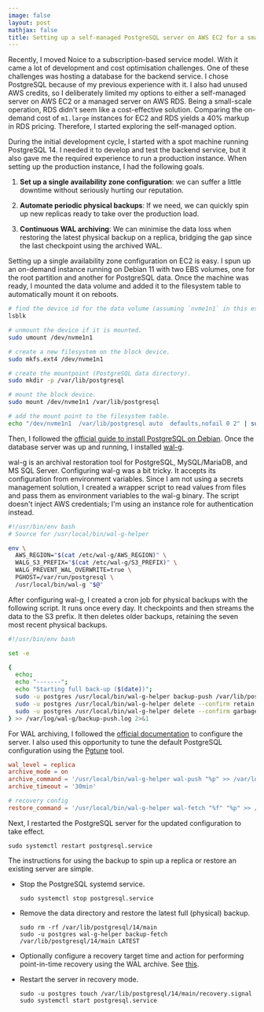 ```yaml
---
image: false
layout: post
mathjax: false
title: Setting up a self-managed PostgreSQL server on AWS EC2 for a small-scale application
---
```


Recently, I moved Noice to a subscription-based service model. With it came a
lot of development and cost optimisation challenges. One of these challenges was
hosting a database for the backend service. I chose PostgreSQL because of my
previous experience with it. I also had unused AWS credits, so I deliberately
limited my options to either a self-managed server on AWS EC2 or a managed
server on AWS RDS. Being a small-scale operation, RDS didn't seem like a
cost-effective solution. Comparing the on-demand cost of `m1.large` instances
for EC2 and RDS yields a 40% markup in RDS pricing. Therefore, I started
exploring the self-managed option.

During the initial development cycle, I started with a spot machine running
PostgreSQL 14. I needed it to develop and test the backend service, but it also
gave me the required experience to run a production instance. When setting up
the production instance, I had the following goals.

1. **Set up a single availability zone configuration**: we can suffer a little
   downtime without seriously hurting our reputation.

1. **Automate periodic physical backups**: If we need, we can quickly spin up
   new replicas ready to take over the production load.

1. **Continuous WAL archiving**: We can minimise the data loss when restoring
   the latest physical backup on a replica, bridging the gap since the last
   checkpoint using the archived WAL.

Setting up a single availability zone configuration on EC2 is easy. I spun up an
on-demand instance running on Debian 11 with two EBS volumes, one for the root
partition and another for PostgreSQL data. Once the machine was ready, I mounted
the data volume and added it to the filesystem table to automatically mount it
on reboots.

```bash
# find the device id for the data volume (assuming `nvme1n1` in this example).
lsblk

# unmount the device if it is mounted.
sudo umount /dev/nvme1n1

# create a new filesystem on the block device.
sudo mkfs.ext4 /dev/nvme1n1

# create the mountpoint (PostgreSQL data directory).
sudo mkdir -p /var/lib/postgresql

# mount the block device.
sudo mount /dev/nvme1n1 /var/lib/postgresql

# add the mount point to the filesystem table.
echo "/dev/nvme1n1  /var/lib/postgresql auto  defaults,nofail 0 2" | sudo tee -a /etc/fstab
```

Then, I followed the [official guide to install PostgreSQL on
Debian](https://www.postgresql.org/download/linux/debian/). Once the database
server was up and running, I installed [wal-g](https://github.com/wal-g/wal-g).

wal-g is an archival restoration tool for PostgreSQL, MySQL/MariaDB, and MS SQL
Server. Configuring wal-g was a bit tricky. It accepts its configuration from
environment variables. Since I am not using a secrets management solution, I
created a wrapper script to read values from files and pass them as environment
variables to the wal-g binary. The script doesn't inject AWS credentials; I'm
using an instance role for authentication instead.

```bash
#!/usr/bin/env bash
# Source for /usr/local/bin/wal-g-helper

env \
  AWS_REGION="$(cat /etc/wal-g/AWS_REGION)" \
  WALG_S3_PREFIX="$(cat /etc/wal-g/S3_PREFIX)" \
  WALG_PREVENT_WAL_OVERWRITE=true \
  PGHOST=/var/run/postgresql \
  /usr/local/bin/wal-g "$@"
```

After configuring wal-g, I created a cron job for physical backups with the
following script. It runs once every day. It checkpoints and then streams the
data to the S3 prefix. It then deletes older backups, retaining the seven most
recent physical backups.

```bash
#!/usr/bin/env bash

set -e

{
  echo;
  echo "-------";
  echo "Starting full back-up ($(date))";
  sudo -u postgres /usr/local/bin/wal-g-helper backup-push /var/lib/postgresql/14/main;
  sudo -u postgres /usr/local/bin/wal-g-helper delete --confirm retain FULL 7;
  sudo -u postgres /usr/local/bin/wal-g-helper delete --confirm garbage;
} >> /var/log/wal-g/backup-push.log 2>&1
```

For WAL archiving, I followed the [official
documentation](https://www.postgresql.org/docs/current/continuous-archiving.html#BACKUP-ARCHIVING-WAL)
to configure the server. I also used this opportunity to tune the default
PostgreSQL configuration using the [Pgtune](https://pgtune.leopard.in.ua/) tool.

```conf
wal_level = replica
archive_mode = on
archive_command = '/usr/local/bin/wal-g-helper wal-push "%p" >> /var/log/wal-g/wal-push.log 2>&1'
archive_timeout = '30min'

# recovery config
restore_command = '/usr/local/bin/wal-g-helper wal-fetch "%f" "%p" >> /var/log/wal-g/wal-fetch.log 2>&1'
```

Next, I restarted the PostgreSQL server for the updated configuration to take
effect.

```console
sudo systemctl restart postgresql.service
```

The instructions for using the backup to spin up a replica or restore an
existing server are simple.

- Stop the PostgreSQL systemd service.

  ```console
  sudo systemctl stop postgresql.service 
  ```

- Remove the data directory and restore the latest full (physical) backup.

  ```console
  sudo rm -rf /var/lib/postgresql/14/main
  sudo -u postgres wal-g-helper backup-fetch /var/lib/postgresql/14/main LATEST
  ```

- Optionally configure a recovery target time and action for performing
  point-in-time recovery using the WAL archive. See
  [this](https://www.postgresql.org/docs/14/runtime-config-wal.html#RUNTIME-CONFIG-WAL-RECOVERY-TARGET).

- Restart the server in recovery mode.

  ```console
  sudo -u postgres touch /var/lib/postgresql/14/main/recovery.signal
  sudo systemctl start postgresql.service
  ```
